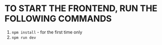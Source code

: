 # TO START THE FRONTEND, RUN THE FOLLOWING COMMANDS
1. `npm install` - for the first time only
2. `npm run dev`
